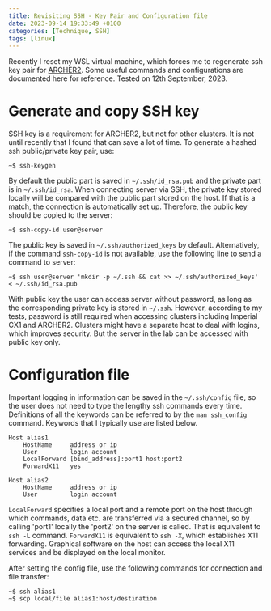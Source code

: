 ```yaml
---
title: Revisiting SSH - Key Pair and Configuration file
date: 2023-09-14 19:33:49 +0100
categories: [Technique, SSH]
tags: [linux]
---
```


Recently I reset my WSL virtual machine, which forces me to regenerate ssh key pair for [ARCHER2](https://docs.archer2.ac.uk/). Some useful commands and configurations are documented here for reference. Tested on 12th September, 2023.

# Generate and copy SSH key

SSH key is a requirement for ARCHER2, but not for other clusters. It is not until recently that I found that can save a lot of time. To generate a hashed ssh public/private key pair, use:

``` console
~$ ssh-keygen
```

By default the public part is saved in `~/.ssh/id_rsa.pub` and the private part is in `~/.ssh/id_rsa`. When connecting server via SSH, the private key stored locally will be compared with the public part stored on the host. If that is a match, the connection is automatically set up. Therefore, the public key should be copied to the server:

``` console
~$ ssh-copy-id user@server
```

The public key is saved in `~/.ssh/authorized_keys` by default. Alternatively, if the command `ssh-copy-id` is not available, use the following line to send a command to server:

``` console
~$ ssh user@server 'mkdir -p ~/.ssh && cat >> ~/.ssh/authorized_keys' < ~/.ssh/id_rsa.pub
```

With public key the user can access server without password, as long as the corresponding private key is stored in `~/.ssh`. However, according to my tests, password is still required when accessing clusters including Imperial CX1 and ARCHER2. Clusters might have a separate host to deal with logins, which improves security. But the server in the lab can be accessed with public key only.

# Configuration file

Important logging in information can be saved in the `~/.ssh/config` file, so the user does not need to type the lengthy ssh commands every time. Definitions of all the keywords can be referred to by the `man ssh_config` command. Keywords that I typically use are listed below.

``` text
Host alias1
	HostName     address or ip
	User         login account
	LocalForward [bind_address]:port1 host:port2
	ForwardX11   yes

Host alias2
	HostName     address or ip
	User         login account
```

`LocalForward` specifies a local port and a remote port on the host through which commands, data etc. are transferred via a secured channel, so by calling 'port1' locally the 'port2' on the server is called. That is equivalent to `ssh -L` command. `ForwardX11` is equivalent to `ssh -X`, which establishes X11 forwarding. Graphical software on the host can access the local X11 services and be displayed on the local monitor.

After setting the config file, use the following commands for connection and file transfer:

``` console
~$ ssh alias1
~$ scp local/file alias1:host/destination
```
